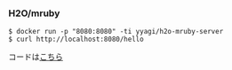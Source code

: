 ### H2O/mruby

```
$ docker run -p "8080:8080" -ti yyagi/h2o-mruby-server
$ curl http://localhost:8080/hello
```

コードは[こちら](https://github.com/y-yagi/h2o-mruby-server)
